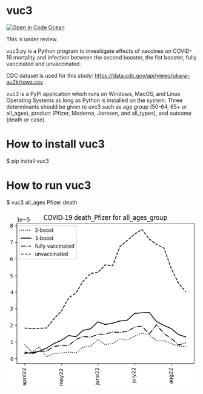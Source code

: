 # vuc3
[![Open in Code Ocean](https://codeocean.com/codeocean-assets/badge/open-in-code-ocean.svg)](https://codeocean.com/capsule/6096647/tree)

This is under review.

vuc3.py is a Python program to invesitigate effects of vaccines on COVID-19 mortality and infection between the second booster, the fist booster, fully vaccinated and unvaccinated.

CDC dataset is used for this study:
https://data.cdc.gov/api/views/ukww-au2k/rows.csv

vuc3 is a PyPI application which runs on Windows, MacOS, and Linux Operating Systems
as long as Python is installed on the system. Three determinants should be given to uvc3 such as age group (50-64, 65+ or all_ages), product (Pfizer, Moderna, Janssen, and all_types), and outcome (death or case).

# How to install vuc3
$ pip install vuc3

# How to run vuc3
$ vuc3 all_ages Pfizer death

<img src='https://github.com/ytakefuji/vuc3/raw/main/death_Pfizer_all_ages.png' width=534 height=470 >
